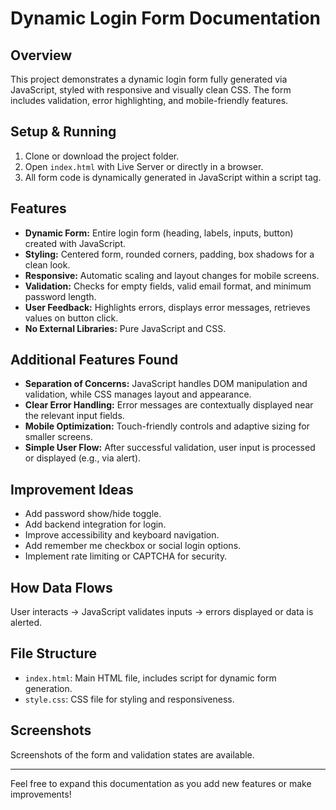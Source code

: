 # Dynamic Login Form Documentation

## Overview
This project demonstrates a dynamic login form fully generated via JavaScript, styled with responsive and visually clean CSS. The form includes validation, error highlighting, and mobile-friendly features.

## Setup & Running
1. Clone or download the project folder.
2. Open `index.html` with Live Server or directly in a browser.
3. All form code is dynamically generated in JavaScript within a script tag.

## Features
- **Dynamic Form:** Entire login form (heading, labels, inputs, button) created with JavaScript.
- **Styling:** Centered form, rounded corners, padding, box shadows for a clean look.
- **Responsive:** Automatic scaling and layout changes for mobile screens.
- **Validation:** Checks for empty fields, valid email format, and minimum password length.
- **User Feedback:** Highlights errors, displays error messages, retrieves values on button click.
- **No External Libraries:** Pure JavaScript and CSS.

## Additional Features Found
- **Separation of Concerns:** JavaScript handles DOM manipulation and validation, while CSS manages layout and appearance.
- **Clear Error Handling:** Error messages are contextually displayed near the relevant input fields.
- **Mobile Optimization:** Touch-friendly controls and adaptive sizing for smaller screens.
- **Simple User Flow:** After successful validation, user input is processed or displayed (e.g., via alert).

## Improvement Ideas
- Add password show/hide toggle.
- Add backend integration for login.
- Improve accessibility and keyboard navigation.
- Add remember me checkbox or social login options.
- Implement rate limiting or CAPTCHA for security.

## How Data Flows
User interacts → JavaScript validates inputs → errors displayed or data is alerted.

## File Structure
- `index.html`: Main HTML file, includes script for dynamic form generation.
- `style.css`: CSS file for styling and responsiveness.

## Screenshots
Screenshots of the form and validation states are available.

---
Feel free to expand this documentation as you add new features or make improvements!
